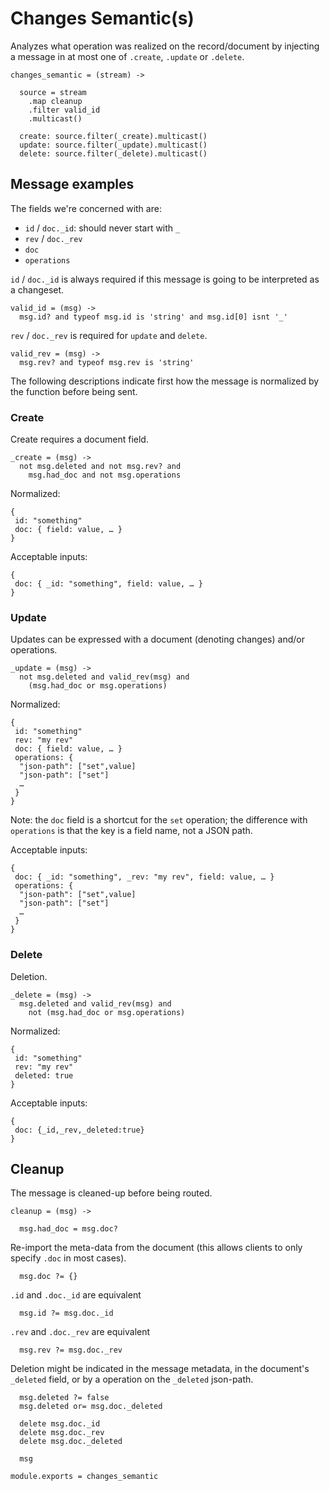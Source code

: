 Changes Semantic(s)
===================

Analyzes what operation was realized on the record/document by injecting a message in at most one of `.create`, `.update` or `.delete`.

    changes_semantic = (stream) ->

      source = stream
        .map cleanup
        .filter valid_id
        .multicast()

      create: source.filter(_create).multicast()
      update: source.filter(_update).multicast()
      delete: source.filter(_delete).multicast()

Message examples
----------------

The fields we're concerned with are:
- `id` / `doc._id`: should never start with `_`
- `rev` / `doc._rev`
- `doc`
- `operations`

`id` / `doc._id` is always required if this message is going to be interpreted as a changeset.

    valid_id = (msg) ->
      msg.id? and typeof msg.id is 'string' and msg.id[0] isnt '_'

`rev` / `doc._rev` is required for `update` and `delete`.

    valid_rev = (msg) ->
      msg.rev? and typeof msg.rev is 'string'

The following descriptions indicate first how the message is normalized by the function before being sent.

### Create

Create requires a document field.

    _create = (msg) ->
      not msg.deleted and not msg.rev? and
        msg.had_doc and not msg.operations

Normalized:

```
{
 id: "something"
 doc: { field: value, … }
}
```

Acceptable inputs:

```
{
 doc: { _id: "something", field: value, … }
}
```

### Update

Updates can be expressed with a document (denoting changes) and/or operations.

    _update = (msg) ->
      not msg.deleted and valid_rev(msg) and
        (msg.had_doc or msg.operations)

Normalized:

```
{
 id: "something"
 rev: "my rev"
 doc: { field: value, … }
 operations: {
  "json-path": ["set",value]
  "json-path": ["set"]
  …
 }
}
```

Note: the `doc` field is a shortcut for the `set` operation; the difference with `operations` is that the key is a field name, not a JSON path.

Acceptable inputs:

```
{
 doc: { _id: "something", _rev: "my rev", field: value, … }
 operations: {
  "json-path": ["set",value]
  "json-path": ["set"]
  …
 }
}
```

### Delete

Deletion.

    _delete = (msg) ->
      msg.deleted and valid_rev(msg) and
        not (msg.had_doc or msg.operations)

Normalized:

```
{
 id: "something"
 rev: "my rev"
 deleted: true
}
```

Acceptable inputs:

```
{
 doc: {_id,_rev,_deleted:true}
}
```

Cleanup
-------

The message is cleaned-up before being routed.

    cleanup = (msg) ->

      msg.had_doc = msg.doc?

Re-import the meta-data from the document (this allows clients to only specify `.doc` in most cases).

      msg.doc ?= {}

`.id` and `.doc._id` are equivalent

      msg.id ?= msg.doc._id

`.rev` and `.doc._rev` are equivalent

      msg.rev ?= msg.doc._rev

Deletion might be indicated in the message metadata, in the document's `_deleted` field, or by a operation on the `_deleted` json-path.

      msg.deleted ?= false
      msg.deleted or= msg.doc._deleted

      delete msg.doc._id
      delete msg.doc._rev
      delete msg.doc._deleted

      msg

    module.exports = changes_semantic
